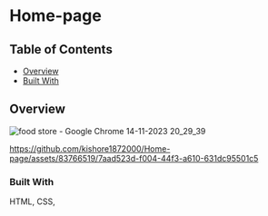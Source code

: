 # Home-page
## Table of Contents

- [Overview](#overview)
- [Built With](#built-with)


## Overview


![food store - Google Chrome 14-11-2023 20_29_39](https://github.com/kishore1872000/Home-page/assets/83766519/346b4a23-4588-4be6-91a0-1f0d0d9666b1)



https://github.com/kishore1872000/Home-page/assets/83766519/7aad523d-f004-44f3-a610-631dc95501c5




### Built With

HTML, CSS, 
